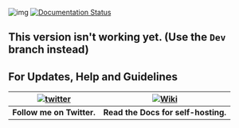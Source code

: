 ![img](https://ci.appveyor.com/api/projects/status/gmu6b3ltc80hr3k9?svg=true)
[![Documentation Status](https://readthedocs.org/projects/wizbot/badge/?version=latest)](http://wizbot.readthedocs.io/en/latest/?badge=latest)

## This version isn't working yet. (Use the `Dev` branch instead)
## For Updates, Help and Guidelines

| [![twitter](https://cdn.discordapp.com/attachments/155726317222887425/252192520094613504/twiter_banner.JPG)](https://twitter.com/WizBot_Dev) | [![Wiki](https://cdn.discordapp.com/attachments/266240393639755778/281920793330581506/datcord.png)](http://wizbot.readthedocs.io/en/latest/)
| --- | --- |
| **Follow me on Twitter.** | **Read the Docs for self-hosting.** |

